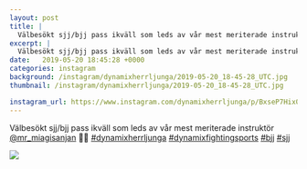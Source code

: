 ```yaml
---
layout: post
title: |
  Välbesökt sjj/bjj pass ikväll som leds av vår mest meriterade instruktör @mr_miagisanjan 👑👑 
excerpt: |
  Välbesökt sjj/bjj pass ikväll som leds av vår mest meriterade instruktör @mr_miagisanjan 👑👑    
date:   2019-05-20 18:45:28 +0000
categories: instagram
background: /instagram/dynamixherrljunga/2019-05-20_18-45-28_UTC.jpg
thumbnail: /instagram/dynamixherrljunga/2019-05-20_18-45-28_UTC.jpg

instagram_url: https://www.instagram.com/dynamixherrljunga/p/BxseP7Hix06
---
```

Välbesökt sjj/bjj pass ikväll som leds av vår mest meriterade instruktör [@mr_miagisanjan](https://www.instagram.com/mr_miagisanjan/) 👑👑 [#dynamixherrljunga](https://www.instagram.com/explore/tags/dynamixherrljunga/) [#dynamixfightingsports](https://www.instagram.com/explore/tags/dynamixfightingsports/) [#bjj](https://www.instagram.com/explore/tags/bjj/) [#sjj](https://www.instagram.com/explore/tags/sjj/)



<img src='/www-dynamix-herrljunga/instagram/dynamixherrljunga/2019-05-20_18-45-28_UTC.jpg' class='img-fluid' />
